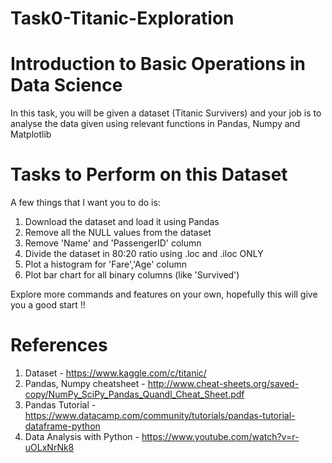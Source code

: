 # Task0-Titanic-Exploration

# Introduction to Basic Operations in Data Science
In this task, you will be given a dataset (Titanic Survivers) and your job is to analyse the data given using relevant functions in Pandas, Numpy and Matplotlib

# Tasks to Perform on this Dataset
A few things that I want you to do is: 

 1. Download the dataset and load it using Pandas
 2. Remove all the NULL values from the dataset
 3. Remove 'Name' and 'PassengerID' column
 4. Divide the dataset in 80:20 ratio using .loc and .iloc ONLY
 5. Plot a histogram for 'Fare','Age' column
 6. Plot bar chart for all binary columns (like 'Survived')
 
Explore more commands and features on your own, hopefully this will give you a good start !!

# References
1. Dataset - https://www.kaggle.com/c/titanic/
2. Pandas, Numpy cheatsheet - http://www.cheat-sheets.org/saved-copy/NumPy_SciPy_Pandas_Quandl_Cheat_Sheet.pdf
3. Pandas Tutorial - https://www.datacamp.com/community/tutorials/pandas-tutorial-dataframe-python
4. Data Analysis with Python - https://www.youtube.com/watch?v=r-uOLxNrNk8
